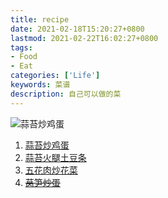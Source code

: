```yaml
---
title: recipe
date: 2021-02-18T15:20:27+0800
lastmod: 2021-02-22T16:02:27+0800
tags: 
- Food
- Eat
categories: ['Life']
keywords: 菜谱
description: 自己可以做的菜
---
```


![蒜苔炒鸡蛋](./recipe/1_1.jpg)

1. [蒜苔炒鸡蛋](https://www.xiachufang.com/recipe/106121401/)
2. [蒜苔火腿土豆条](https://www.xiachufang.com/recipe/104693430/)
3. [五花肉炒花菜](https://www.xiachufang.com/recipe/106118052/)
4. ~~[莴笋炒蛋](https://www.xiachufang.com/recipe/104656914/)~~